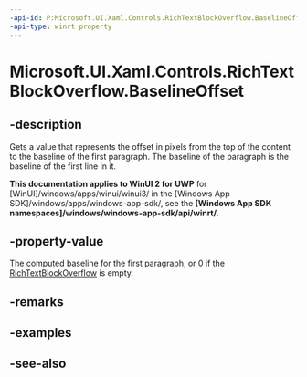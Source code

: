 ```yaml
---
-api-id: P:Microsoft.UI.Xaml.Controls.RichTextBlockOverflow.BaselineOffset
-api-type: winrt property
---
```


<!-- Property syntax
public double BaselineOffset { get; }
-->

# Microsoft.UI.Xaml.Controls.RichTextBlockOverflow.BaselineOffset

## -description
Gets a value that represents the offset in pixels from the top of the content to the baseline of the first paragraph. The baseline of the paragraph is the baseline of the first line in it.

**This documentation applies to WinUI 2 for UWP** for [WinUI]/windows/apps/winui/winui3/ in the [Windows App SDK]/windows/apps/windows-app-sdk/, see the **[Windows App SDK namespaces]/windows/windows-app-sdk/api/winrt/**.

## -property-value
The computed baseline for the first paragraph, or 0 if the [RichTextBlockOverflow](richtextblockoverflow.md) is empty.

## -remarks

## -examples

## -see-also
